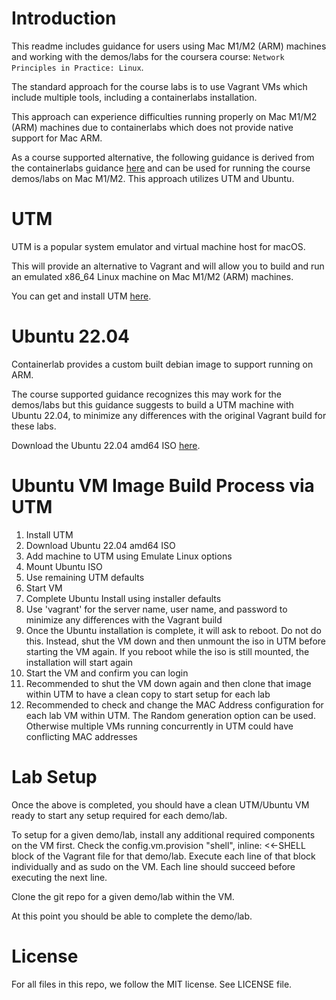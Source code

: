 # Introduction

This readme includes guidance for users using Mac M1/M2 (ARM) machines and working with the demos/labs for the coursera course: `Network Principles in Practice: Linux`.

The standard approach for the course labs is to use Vagrant VMs which include multiple tools, including a containerlabs installation.

This approach can experience difficulties running properly on Mac M1/M2 (ARM) machines due to containerlabs which does not provide native support for Mac ARM.

As a course supported alternative, the following guidance is derived from the containerlabs guidance [here](https://containerlab.dev/install/#arm) and can be used for running the course demos/labs on Mac M1/M2.  This approach utilizes UTM and Ubuntu.

# UTM

UTM is a popular system emulator and virtual machine host for macOS.

This will provide an alternative to Vagrant and will allow you to build and run an emulated x86_64 Linux machine on Mac M1/M2 (ARM) machines.

You can get and install UTM [here](https://mac.getutm.app/).

# Ubuntu 22.04

Containerlab provides a custom built debian image to support running on ARM.

The course supported guidance recognizes this may work for the demos/labs but this guidance suggests to build a UTM machine with Ubuntu 22.04, to minimize any differences with the original Vagrant build for these labs.

Download the Ubuntu 22.04 amd64 ISO [here](https://www.releases.ubuntu.com/22.04/ubuntu-22.04.4-live-server-amd64.iso).

# Ubuntu VM Image Build Process via UTM

1. Install UTM
2. Download Ubuntu 22.04 amd64 ISO
3. Add machine to UTM using Emulate Linux options
4. Mount Ubuntu ISO
5. Use remaining UTM defaults
6. Start VM
7. Complete Ubuntu Install using installer defaults
8. Use 'vagrant' for the server name, user name, and password to minimize any differences with the Vagrant build
9. Once the Ubuntu installation is complete, it will ask to reboot.  Do not do this.  Instead, shut the VM down and then unmount the iso in UTM before starting the VM again. If you reboot while the iso is still mounted, the installation will start again
10. Start the VM and confirm you can login
11. Recommended to shut the VM down again and then clone that image within UTM to have a clean copy to start setup for each lab
12. Recommended to check and change the MAC Address configuration for each lab VM within UTM.  The Random generation option can be used.  Otherwise multiple VMs running concurrently in UTM could have conflicting MAC addresses

# Lab Setup
Once the above is completed, you should have a clean UTM/Ubuntu VM ready to start any setup required for each demo/lab.

To setup for a given demo/lab, install any additional required components on the VM first.  Check the config.vm.provision "shell", inline: <<-SHELL block of the Vagrant file for that demo/lab.  Execute each line of that block individually and as sudo on the VM.  Each line should succeed before executing the next line.

Clone the git repo for a given demo/lab within the VM.

At this point you should be able to complete the demo/lab.

# License

For all files in this repo, we follow the MIT license.  See LICENSE file.
